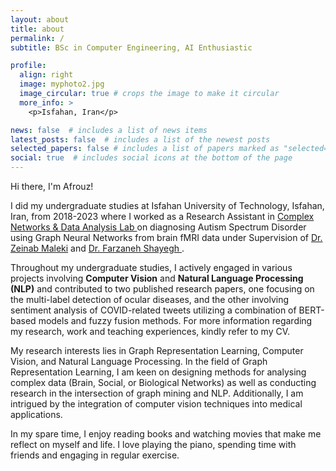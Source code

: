 ```yaml
---
layout: about
title: about
permalink: /
subtitle: BSc in Computer Engineering, AI Enthusiastic

profile:
  align: right
  image: myphoto2.jpg
  image_circular: true # crops the image to make it circular
  more_info: >
    <p>Isfahan, Iran</p>

news: false  # includes a list of news items
latest_posts: false  # includes a list of the newest posts
selected_papers: false # includes a list of papers marked as "selected={true}"
social: true  # includes social icons at the bottom of the page
---
```


Hi there, I'm Afrouz!

<!-- <font size="4.5"> -->
<!-- As an AI enthusiast, I am genuinely passionate about the advancements and potential of artificial intelligence, which fuels my drive to continuously learn and grow in this field. -->
I did my undergraduate studies at Isfahan University of Technology, Isfahan, Iran, from 2018-2023 where I worked as a Research Assistant in <a href='https://malekilab.ir/'>Complex Networks & Data Analysis Lab </a> on diagnosing Autism Spectrum Disorder using Graph Neural Networks from brain fMRI data under Supervision of <a href='https://zmaleki.iut.ac.ir/'>Dr. Zeinab Maleki</a> and <a href='https://shayegh.iut.ac.ir/'>Dr. Farzaneh Shayegh </a>.

Throughout my undergraduate studies, I actively engaged in various projects involving <b>Computer Vision</b> and <b>Natural Language Processing (NLP)</b> and contributed to two published research papers, one focusing on the multi-label detection of ocular diseases, and the other involving sentiment analysis of COVID-related tweets utilizing a combination of BERT-based models and fuzzy fusion methods. For more information regarding my research, work and teaching experiences, kindly refer to my CV.

My research interests lies in Graph Representation Learning, Computer Vision, and Natural Language Processing. 
In the field of Graph Representation Learning, I am keen on designing methods for analysing complex data (Brain, Social, or Biological Networks) as well as conducting research in the intersection of graph mining and NLP.  Additionally, I am intrigued by the integration of computer vision techniques into medical applications. 

In my spare time, I enjoy reading books and watching movies that make me reflect on myself and life. I love playing the piano, spending time with friends and engaging in regular exercise.

<!-- </font> -->

<!-- I am a computer science graduate with a strong passion for artificial intelligence (AI). My primary research interests lie in the exciting fields of graph representation learning, computer vision, and natural language understanding. I am particularly fascinated by their applications in healthcare, as I believe AI has the potential to revolutionize the way we approach medical diagnostics and treatment. -->


<!-- Write your biography here. Tell the world about yourself. Link to your favorite [subreddit](http://reddit.com). You can put a picture in, too. The code is already in, just name your picture `prof_pic.jpg` and put it in the `img/` folder.

Put your address / P.O. box / other info right below your picture. You can also disable any of these elements by editing `profile` property of the YAML header of your `_pages/about.md`. Edit `_bibliography/papers.bib` and Jekyll will render your [publications page](/al-folio/publications/) automatically.

Link to your social media connections, too. This theme is set up to use [Font Awesome icons](http://fortawesome.github.io/Font-Awesome/) and [Academicons](https://jpswalsh.github.io/academicons/), like the ones below. Add your Facebook, Twitter, LinkedIn, Google Scholar, or just disable all of them. -->